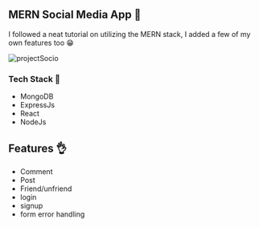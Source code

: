 ## MERN Social Media App 🚀
I followed a neat tutorial on utilizing  the MERN stack, I added a few of my own features too 😁

![projectSocio](https://github.com/David-code-hub/mern-social-media-app/assets/55393687/1488e6d0-8824-4198-8324-959818570455)

### Tech Stack 🤌
- MongoDB
- ExpressJs
- React
- NodeJs

## Features 👌
- Comment
- Post
- Friend/unfriend
- login
- signup
- form error handling
  



